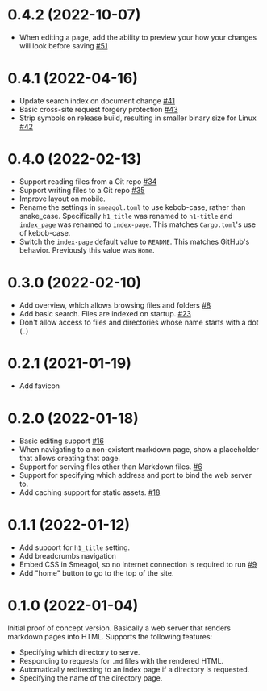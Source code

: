 0.4.2 (2022-10-07)
=====

* When editing a page, add the ability to preview your how your changes will
  look before saving [#51](https://github.com/AustinWise/smeagol/issues/51)

0.4.1 (2022-04-16)
=====

* Update search index on document change [#41](https://github.com/AustinWise/smeagol/issues/41)
* Basic cross-site request forgery protection [#43](https://github.com/AustinWise/smeagol/issues/43)
* Strip symbols on release build, resulting in smaller binary size for Linux [#42](https://github.com/AustinWise/smeagol/issues/42)

0.4.0 (2022-02-13)
=====

* Support reading files from a Git repo [#34](https://github.com/AustinWise/smeagol/issues/34)
* Support writing files to a Git repo [#35](https://github.com/AustinWise/smeagol/issues/35)
* Improve layout on mobile.
* Rename the settings in `smeagol.toml` to use kebob-case, rather than
  snake_case. Specifically `h1_title` was renamed to `h1-title` and `index_page`
  was renamed to `index-page`. This matches `Cargo.toml`'s use of kebob-case.
* Switch the `index-page` default value to `README`. This matches GitHub's
  behavior. Previously this value was `Home`.

0.3.0 (2022-02-10)
=====

* Add overview, which allows browsing files and folders [#8](https://github.com/AustinWise/smeagol/issues/8)
* Add basic search. Files are indexed on startup. [#23](https://github.com/AustinWise/smeagol/issues/23)
* Don't allow access to files and directories whose name starts with a dot (`.`)

0.2.1 (2021-01-19)
=====

* Add favicon

0.2.0 (2022-01-18)
=====

* Basic editing support [#16](https://github.com/AustinWise/smeagol/issues/16)
* When navigating to a non-existent markdown page, show a placeholder that allows creating that page.
* Support for serving files other than Markdown files. [#6](https://github.com/AustinWise/smeagol/issues/6)
* Support for specifying which address and port to bind the web server to.
* Add caching support for static assets. [#18](https://github.com/AustinWise/smeagol/issues/18)

0.1.1 (2022-01-12)
=====

* Add support for `h1_title` setting.
* Add breadcrumbs navigation
* Embed CSS in Smeagol, so no internet connection is required to run [#9](https://github.com/AustinWise/smeagol/issues/9)
* Add "home" button to go to the top of the site.

0.1.0 (2022-01-04)
=====

Initial proof of concept version. Basically a web server that renders markdown
pages into HTML. Supports the following features:

* Specifying which directory to serve.
* Responding to requests for `.md` files with the rendered HTML.
* Automatically redirecting to an index page if a directory is requested.
* Specifying the name of the directory page.
